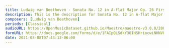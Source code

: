 ```yaml
---
title: Ludwig van Beethoven - Sonata No. 12 in A-flat Major Op. 26 First Movement (1)
description: This is the description for Sonata No. 12 in A-flat Major Op. 26 First Movement by Ludwig van Beethoven
composers: [Ludwig van Beethoven]
periods: [Classical]
audioURL: https://OpenMusicDataset.github.io/Maestro/maestro-v3.0.0/2008/MIDI-Unprocessed_06_R1_2008_01-04_ORIG_MID--AUDIO_06_R1_2008_wav--2.midi
formURL: https://docs.google.com/forms/d/e/1FAIpQLSdkY30IHSHriocwiNHNVONLhY6pokmriDWE2QQRuL0KeUr6qg/viewform
date: 2021-08-08T07:43:13-06:00
---
```

